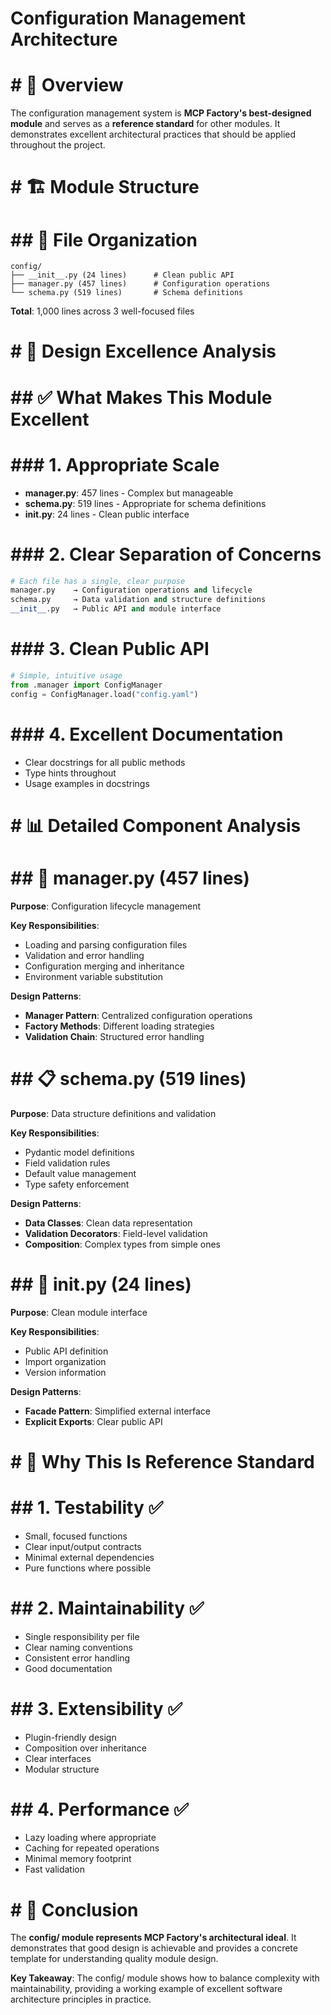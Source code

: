 # Configuration Management Architecture

# # 🎯 Overview

The configuration management system is **MCP Factory's best-designed module** and serves as a **reference standard** for other modules. It demonstrates excellent architectural practices that should be applied throughout the project.

# # 🏗️ Module Structure

# ## 📁 File Organization
```
config/
├── __init__.py (24 lines)      # Clean public API
├── manager.py (457 lines)      # Configuration operations  
└── schema.py (519 lines)       # Schema definitions
```

**Total**: 1,000 lines across 3 well-focused files

# # 🎨 Design Excellence Analysis

# ## ✅ What Makes This Module Excellent

# ### 1. **Appropriate Scale**
- **manager.py**: 457 lines - Complex but manageable
- **schema.py**: 519 lines - Appropriate for schema definitions
- **__init__.py**: 24 lines - Clean public interface

# ### 2. **Clear Separation of Concerns**
```python
# Each file has a single, clear purpose
manager.py    → Configuration operations and lifecycle
schema.py     → Data validation and structure definitions  
__init__.py   → Public API and module interface
```

# ### 3. **Clean Public API**
```python
# Simple, intuitive usage
from .manager import ConfigManager
config = ConfigManager.load("config.yaml")
```

# ### 4. **Excellent Documentation**
- Clear docstrings for all public methods
- Type hints throughout
- Usage examples in docstrings

# # 📊 Detailed Component Analysis

# ## 🔧 manager.py (457 lines)
**Purpose**: Configuration lifecycle management

**Key Responsibilities**:
- Loading and parsing configuration files
- Validation and error handling
- Configuration merging and inheritance
- Environment variable substitution

**Design Patterns**:
- **Manager Pattern**: Centralized configuration operations
- **Factory Methods**: Different loading strategies
- **Validation Chain**: Structured error handling

# ## 📋 schema.py (519 lines)
**Purpose**: Data structure definitions and validation

**Key Responsibilities**:
- Pydantic model definitions
- Field validation rules
- Default value management
- Type safety enforcement

**Design Patterns**:
- **Data Classes**: Clean data representation
- **Validation Decorators**: Field-level validation
- **Composition**: Complex types from simple ones

# ## 🚪 __init__.py (24 lines)
**Purpose**: Clean module interface

**Key Responsibilities**:
- Public API definition
- Import organization
- Version information

**Design Patterns**:
- **Facade Pattern**: Simplified external interface
- **Explicit Exports**: Clear public API

# # 🌟 Why This Is Reference Standard

# ## 1. **Testability** ✅
- Small, focused functions
- Clear input/output contracts
- Minimal external dependencies
- Pure functions where possible

# ## 2. **Maintainability** ✅
- Single responsibility per file
- Clear naming conventions
- Consistent error handling
- Good documentation

# ## 3. **Extensibility** ✅
- Plugin-friendly design
- Composition over inheritance
- Clear interfaces
- Modular structure

# ## 4. **Performance** ✅
- Lazy loading where appropriate
- Caching for repeated operations
- Minimal memory footprint
- Fast validation

# # 🏁 Conclusion

The **config/ module represents MCP Factory's architectural ideal**. It demonstrates that good design is achievable and provides a concrete template for understanding quality module design.

**Key Takeaway**: The config/ module shows how to balance complexity with maintainability, providing a working example of excellent software architecture principles in practice. 